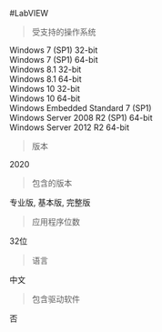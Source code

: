 #LabVIEW
> 受支持的操作系统  

Windows 7 (SP1) 32-bit  
Windows 7 (SP1) 64-bit  
Windows 8.1 32-bit  
Windows 8.1 64-bit  
Windows 10 32-bit  
Windows 10 64-bit  
Windows Embedded Standard 7 (SP1)  
Windows Server 2008 R2 (SP1) 64-bit  
Windows Server 2012 R2 64-bit  



> 版本

2020

> 包含的版本

专业​版, 基本​版, 完整版

> 应用程序位数

32位

> 语言

中文

> 包含驱动软件

否




